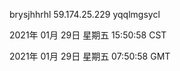 brysjhhrhl 59.174.25.229 yqqlmgsycl

2021年 01月 29日 星期五 15:50:58 CST

2021年 01月 29日 星期五 07:50:58 GMT
